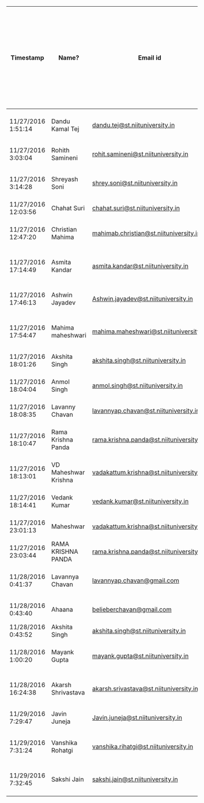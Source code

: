 |Timestamp          |Name?               |Email id                               |How easy was it to install our software?|How quickly did the software install?|How user-friendly is our software's interface?|How successful is our software in performing its intended task?|Overall, are you satisfied with the performance of our software and our team?|How likely are you to recommend our software and the team to others?|How approachable our team was for you?|How do you rate the technical competence of the team?|Would you consider our team for any other product (for any other problem solving software) in future?|If we sell our product to any business, do you think the product is helpful to increase the business turnover?|How much percentage of your expectations/requirements are satisfied?|How would you rate the sincerity of the team?|Any other suggestion/feedback/comment.                                                        |
|-------------------|--------------------|---------------------------------------|----------------------------------------|-------------------------------------|----------------------------------------------|---------------------------------------------------------------|-----------------------------------------------------------------------------|--------------------------------------------------------------------|--------------------------------------|-----------------------------------------------------|-----------------------------------------------------------------------------------------------------|--------------------------------------------------------------------------------------------------------------|--------------------------------------------------------------------|---------------------------------------------|----------------------------------------------------------------------------------------------|
|11/27/2016 1:51:14 |Dandu Kamal Tej     |dandu.tej@st.niituniversity.in         |Very easy                               |Very quick                           |Extremely user-friendly                       |Very successful                                                |Extremely satisfied                                                          |Very likely                                                         |Extremely approachable                |Extremely talented                                   |Will at least give a thought                                                                         |It is likely to do so                                                                                         |70-90 %                                                             |Good level of sincerity is there             |                                                                                              |
|11/27/2016 3:03:04 |Rohith Samineni     |rohit.samineni@st.niituniversity.in    |Extremely easy                          |Extremely quick                      |Extremely user-friendly                       |Extremely successful                                           |Extremely satisfied                                                          |Extremely likely                                                    |Extremely approachable                |Extremely talented                                   |Would love                                                                                           |Quite sure                                                                                                    |100%                                                                |Extremely sincere                            |This is exactly what I asked for!                                                             |
|11/27/2016 3:14:28 |Shreyash Soni       |shrey.soni@st.niituniversity.in        |Very easy                               |Very quick                           |Extremely user-friendly                       |Very successful                                                |Extremely satisfied                                                          |Very likely                                                         |Extremely approachable                |Moderately talented                                  |Would love                                                                                           |It is likely to do so                                                                                         |70-90 %                                                             |Good level of sincerity is there             |                                                                                              |
|11/27/2016 12:03:56|Chahat Suri         |chahat.suri@st.niituniversity.in       |Very easy                               |Very quick                           |Moderately quick                              |Very successful                                                |Moderately satisfied                                                         |Very likely                                                         |Extremely approachable                |Extremely talented                                   |Would love                                                                                           |Quite sure                                                                                                    |70-90 %                                                             |Extremely sincere                            |                                                                                              |
|11/27/2016 12:47:20|Christian Mahima    |mahimab.christian@st.niituniversity.in |Extremely easy                          |Extremely quick                      |Very quick                                    |Very successful                                                |Extremely satisfied                                                          |Extremely likely                                                    |Extremely approachable                |Extremely talented                                   |Would love                                                                                           |It is likely to do so                                                                                         |100%                                                                |Good level of sincerity is there             |                                                                                              |
|11/27/2016 17:14:49|Asmita Kandar       |asmita.kandar@st.niituniversity.in     |Very easy                               |Moderately quick                     |Extremely user-friendly                       |Very successful                                                |Extremely satisfied                                                          |Extremely likely                                                    |Extremely approachable                |Extremely talented                                   |Would love                                                                                           |Quite sure                                                                                                    |70-90 %                                                             |Good level of sincerity is there             |Looking forward to this app cause i am one of those person who have lots of offline collection|
|11/27/2016 17:46:13|Ashwin Jayadev      |Ashwin.jayadev@st.niituniversity.in    |Very easy                               |Moderately quick                     |Very user-friendly                            |Very successful                                                |Extremely satisfied                                                          |Very likely                                                         |Very approachable                     |Moderately talented                                  |Would love                                                                                           |It is likely to do so                                                                                         |40-60 %                                                             |Good level of sincerity is there             |Take a shot at music player and its elements!                                                 |
|11/27/2016 17:54:47|Mahima maheshwari   |mahima.maheshwari@st.niituniversity.in |Moderately easy                         |Moderately quick                     |Very user-friendly                            |Very successful                                                |Extremely satisfied                                                          |Moderately likely                                                   |Moderately approachable               |Moderately talented                                  |Would love                                                                                           |Don’t know/can’t say                                                                                          |40-60 %                                                             |Good level of sincerity is there             |See if you can work on its performance.                                                       |
|11/27/2016 18:01:26|Akshita Singh       |akshita.singh@st.niituniversity.in     |Extremely easy                          |Very quick                           |Moderately user-friendly                      |Extremely successful                                           |Neiither satisfied nor dissatisfied                                          |Extremely likely                                                    |Slightly approachable                 |Extremely talented                                   |Will at least give a thought                                                                         |Don’t know/can’t say                                                                                          |40-60 %                                                             |Extremely sincere                            |I love the recommendations from my offline collection as I have got a big one.                |
|11/27/2016 18:04:04|Anmol Singh         |anmol.singh@st.niituniversity.in       |Moderately easy                         |Moderately quick                     |Very user-friendly                            |Moderately successful                                          |Slightly satisfied                                                           |Very likely                                                         |Slightly approachable                 |Moderately talented                                  |Will at least give a thought                                                                         |Don’t know/can’t say                                                                                          |70-90 %                                                             |Moderate level of sincerity                  |Good Work! Keep building.                                                                     |
|11/27/2016 18:08:35|Lavanny Chavan      |lavannyap.chavan@st.niituniversity.in  |Slightly easy                           |Very quick                           |Slightly user-friendly                        |Very successful                                                |Moderately satisfied                                                         |Extremely likely                                                    |Very approachable                     |Extremely talented                                   |Will at least give a thought                                                                         |It is likely to do so                                                                                         |40-60 %                                                             |Moderate level of sincerity                  |UI is simple and up to the mark.                                                              |
|11/27/2016 18:10:47|Rama Krishna Panda  |rama.krishna.panda@st.niituniversity.in|Moderately easy                         |Very quick                           |Moderately user-friendly                      |Extremely successful                                           |Moderately satisfied                                                         |Very likely                                                         |Moderately approachable               |Moderately talented                                  |Will at least give a thought                                                                         |It is likely to do so                                                                                         |40-60 %                                                             |Good level of sincerity is there             |Work on performance. Good job otherwise.                                                      |
|11/27/2016 18:13:01|VD Maheshwar Krishna|vadakattum.krishna@st.niituniversity.in|Moderately easy                         |Extremely quick                      |Very user-friendly                            |Moderately successful                                          |Extremely satisfied                                                          |Very likely                                                         |Moderately approachable               |Moderately talented                                  |Would love                                                                                           |Don’t know/can’t say                                                                                          |40-60 %                                                             |Good level of sincerity is there             |Add a feature to shuffle the playlist.                                                        |
|11/27/2016 18:14:41|Vedank Kumar        |vedank.kumar@st.niituniversity.in      |Very easy                               |Moderately quick                     |Very user-friendly                            |Extremely successful                                           |Slightly satisfied                                                           |Very likely                                                         |Moderately approachable               |Extremely talented                                   |Will at least give a thought                                                                         |Don’t know/can’t say                                                                                          |100%                                                                |Moderate level of sincerity                  |I would like to contribute to your project. Please give me commit rights.                     |
|11/27/2016 23:01:13|Maheshwar           |vadakattum.krishna@st.niituniversity.in|Very easy                               |Extremely quick                      |Extremely user-friendly                       |Extremely successful                                           |Moderately satisfied                                                         |Extremely likely                                                    |Very approachable                     |Extremely talented                                   |Would love                                                                                           |It is likely to do so                                                                                         |70-90 %                                                             |Extremely sincere                            |Keep it up! :P                                                                                |
|11/27/2016 23:03:44|RAMA KRISHNA PANDA  |rama.krishna.panda@st.niituniversity.in|Extremely easy                          |Extremely quick                      |Extremely user-friendly                       |Very successful                                                |Extremely satisfied                                                          |Very likely                                                         |Very approachable                     |Extremely talented                                   |Will at least give a thought                                                                         |It is likely to do so                                                                                         |70-90 %                                                             |Extremely sincere                            |NOTHINS AS A PLAYER WHICH RECOMMAND SONGS ITS GOOD                                            |
|11/28/2016 0:41:37 |Lavannya Chavan     |lavannyap.chavan@gmail.com             |Very easy                               |Moderately quick                     |Extremely user-friendly                       |Extremely successful                                           |Extremely satisfied                                                          |Extremely likely                                                    |Extremely approachable                |Extremely talented                                   |Would love                                                                                           |Quite sure                                                                                                    |70-90 %                                                             |Good level of sincerity is there             |Repeat button.                                                                                |
|11/28/2016 0:43:40 |Ahaana              |belieberchavan@gmail.com               |Very easy                               |Very quick                           |Extremely user-friendly                       |Extremely successful                                           |Extremely satisfied                                                          |Very likely                                                         |Extremely approachable                |Extremely talented                                   |Would love                                                                                           |Quite sure                                                                                                    |100%                                                                |Extremely sincere                            |                                                                                              |
|11/28/2016 0:43:52 |Akshita Singh       |akshita.singh@st.niituniversity.in     |Very easy                               |Moderately quick                     |Very user-friendly                            |Extremely successful                                           |Extremely satisfied                                                          |Very likely                                                         |Extremely approachable                |Extremely talented                                   |Would love                                                                                           |It is likely to do so                                                                                         |70-90 %                                                             |Extremely sincere                            |I'll definitely use it!                                                                       |
|11/28/2016 1:00:20 |Mayank Gupta        |mayank.gupta@st.niituniversity.in      |Very easy                               |Very quick                           |Extremely user-friendly                       |Very successful                                                |Moderately satisfied                                                         |Slightly likely                                                     |Moderately approachable               |Moderately talented                                  |Will at least give a thought                                                                         |Quite sure                                                                                                    |70-90 %                                                             |Good level of sincerity is there             |good                                                                                          |
|11/28/2016 16:24:38|Akarsh Shrivastava  |akarsh.srivastava@st.niituniversity.in |Very easy                               |Extremely quick                      |Moderately user-friendly                      |Very successful                                                |Moderately satisfied                                                         |Very likely                                                         |Extremely approachable                |Moderately talented                                  |Will at least give a thought                                                                         |Don’t know/can’t say                                                                                          |40-60 %                                                             |Good level of sincerity is there             |Just one word "Awesome!"                                                                      |
|11/29/2016 7:29:47 |Javin Juneja        |Javin.juneja@st.niituniversity.in      |Very easy                               |Moderately quick                     |Extremely user-friendly                       |Very successful                                                |Slightly satisfied                                                           |Extremely likely                                                    |Very approachable                     |Moderately talented                                  |Will at least give a thought                                                                         |It is likely to do so                                                                                         |70-90 %                                                             |Moderate level of sincerity                  |Good work!                                                                                    |
|11/29/2016 7:31:24 |Vanshika Rohatgi    |vanshika.rihatgi@st.niituniversity.in  |Very easy                               |Extremely quick                      |Moderately user-friendly                      |Very successful                                                |Extremely satisfied                                                          |Very likely                                                         |Very approachable                     |Moderately talented                                  |Will at least give a thought                                                                         |Quite sure                                                                                                    |40-60 %                                                             |Good level of sincerity is there             |I no longer need to manually choose songs of my taste!                                        |
|11/29/2016 7:32:45 |Sakshi Jain         |sakshi.jain@st.niituniversity.in       |Very easy                               |Extremely quick                      |Moderately user-friendly                      |Very successful                                                |Extremely satisfied                                                          |Very likely                                                         |Moderately approachable               |Moderately talented                                  |Would love                                                                                           |Don’t know/can’t say                                                                                          |70-90 %                                                             |Good level of sincerity is there             |Thumbs up!                                                                                    |
